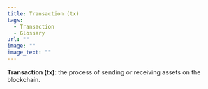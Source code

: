 ```yaml
---
title: Transaction (tx)
tags:
  - Transaction
  - Glossary
url: ""
image: ""
image_text: ""
---
```


**Transaction (tx)**: the process of sending or receiving assets on the blockchain.
